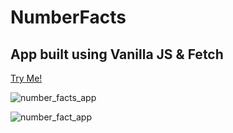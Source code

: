 # NumberFacts

## App built using Vanilla JS & Fetch

<a href="http://www.web2dezine.com/NUMBERFACTS/" target="_blank">Try Me!</a>


![number_facts_app](https://user-images.githubusercontent.com/6485821/36049456-b9ce36ec-0dda-11e8-8d61-0086a103f72c.JPG)

![number_fact_app](https://user-images.githubusercontent.com/6485821/36049471-c0164472-0dda-11e8-957f-714de0e60e12.JPG)
